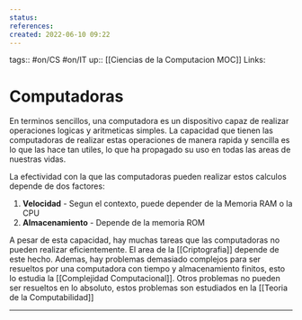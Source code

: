 ```yaml
---
status:
references:
created: 2022-06-10 09:22
---
```

tags:: #on/CS #on/IT 
up:: [[Ciencias de la Computacion MOC]]
Links: 
# Computadoras
En terminos sencillos, una computadora es un dispositivo capaz de realizar operaciones logicas y aritmeticas simples. La capacidad que tienen las computadoras de realizar estas operaciones de manera rapida y sencilla es lo que las hace tan utiles, lo que ha propagado su uso en todas las areas de nuestras vidas.

La efectividad con la que las computadoras pueden realizar estos calculos depende de dos factores:

1. **Velocidad** - Segun el contexto, puede depender de la Memoria RAM o la CPU
2. **Almacenamiento** - Depende de la memoria ROM

A pesar de esta capacidad, hay muchas tareas que las computadoras no pueden realizar eficientemente. El area de la [[Criptografia]] depende de este hecho. Ademas, hay problemas demasiado complejos para ser resueltos por una computadora con tiempo y almacenamiento finitos, esto lo estudia la [[Complejidad Computacional]]. Otros problemas no pueden ser resueltos en lo absoluto, estos problemas son estudiados en la [[Teoria de la Computabilidad]]
___
